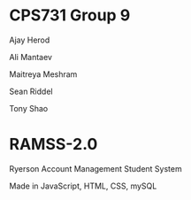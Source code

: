 # CPS731 Group 9

Ajay Herod

Ali Mantaev

Maitreya Meshram

Sean Riddel

Tony Shao

# RAMSS-2.0
Ryerson Account Management Student System

Made in JavaScript, HTML, CSS, mySQL
